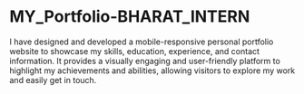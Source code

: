 # MY_Portfolio-BHARAT_INTERN
I have designed and developed a mobile-responsive personal portfolio website to showcase my skills, education, experience, and contact information. It provides a visually engaging and user-friendly platform to highlight my achievements and abilities, allowing visitors to explore my work and easily get in touch.
